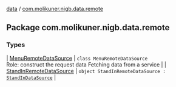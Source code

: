 [data](../index.md) / [com.molikuner.nigb.data.remote](./index.md)

## Package com.molikuner.nigb.data.remote

### Types

| [MenuRemoteDataSource](-menu-remote-data-source/index.md) | `class MenuRemoteDataSource`<br>Role:    construct the request data     Fetching data from a service |
| [StandInRemoteDataSource](-stand-in-remote-data-source/index.md) | `object StandInRemoteDataSource : `[`StandInDataSource`](../com.molikuner.nigb.data.source/-stand-in-data-source/index.md) |

